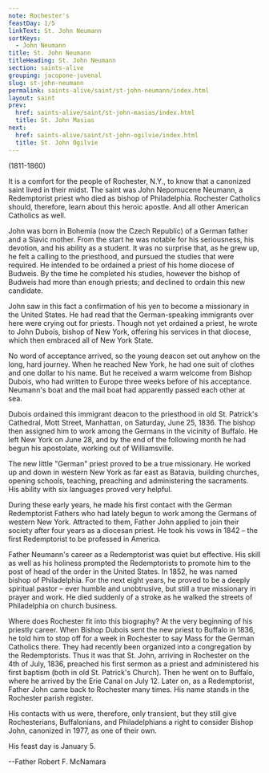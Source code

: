 ```yaml
---
note: Rochester's
feastDay: 1/5
linkText: St. John Neumann
sortKeys:
  - John Neumann
title: St. John Neumann
titleHeading: St. John Neumann
section: saints-alive
grouping: jacopone-juvenal
slug: st-john-neumann
permalink: saints-alive/saint/st-john-neumann/index.html
layout: saint
prev:
  href: saints-alive/saint/st-john-masias/index.html
  title: St. John Masias
next:
  href: saints-alive/saint/st-john-ogilvie/index.html
  title: St. John Ogilvie
---
```

(1811-1860)

It is a comfort for the people of Rochester, N.Y., to know that a canonized saint lived in their midst. The saint was John Nepomucene Neumann, a Redemptorist priest who died as bishop of Philadelphia. Rochester Catholics should, therefore, learn about this heroic apostle. And all other American Catholics as well.

John was born in Bohemia (now the Czech Republic) of a German father and a Slavic mother. From the start he was notable for his seriousness, his devotion, and his ability as a student. It was no surprise that, as he grew up, he felt a calling to the priesthood, and pursued the studies that were required. He intended to be ordained a priest of his home diocese of Budweis. By the time he completed his studies, however the bishop of Budweis had more than enough priests; and declined to ordain this new candidate.

John saw in this fact a confirmation of his yen to become a missionary in the United States. He had read that the German-speaking immigrants over here were crying out for priests. Though not yet ordained a priest, he wrote to John Dubois, bishop of New York, offering his services in that diocese, which then embraced all of New York State.

No word of acceptance arrived, so the young deacon set out anyhow on the long, hard journey. When he reached New York, he had one suit of clothes and one dollar to his name. But he received a warm welcome from Bishop Dubois, who had written to Europe three weeks before of his acceptance. Neumann's boat and the mail boat had apparently passed each other at sea.

Dubois ordained this immigrant deacon to the priesthood in old St. Patrick's Cathedral, Mott Street, Manhattan, on Saturday, June 25, 1836. The bishop then assigned him to work among the Germans in the vicinity of Buffalo. He left New York on June 28, and by the end of the following month he had begun his apostolate, working out of Williamsville.

The new little "German" priest proved to be a true missionary. He worked up and down in western New York as far east as Batavia, building churches, opening schools, teaching, preaching and administering the sacraments. His ability with six languages proved very helpful.

During these early years, he made his first contact with the German Redemptorist Fathers who had lately begun to work among the Germans of western New York. Attracted to them, Father John applied to join their society after four years as a diocesan priest. He took his vows in 1842 – the first Redemptorist to be professed in America.

Father Neumann's career as a Redemptorist was quiet but effective. His skill as well as his holiness prompted the Redemptorists to promote him to the post of head of the order in the United States. In 1852, he was named bishop of Philadelphia. For the next eight years, he proved to be a deeply spiritual pastor – ever humble and unobtrusive, but still a true missionary in prayer and work. He died suddenly of a stroke as he walked the streets of Philadelphia on church business.

Where does Rochester fit into this biography? At the very beginning of his priestly career. When Bishop Dubois sent the new priest to Buffalo in 1836, he told him to stop off for a week in Rochester to say Mass for the German Catholics there. They had recently been organized into a congregation by the Redemptorists. Thus it was that St. John, arriving in Rochester on the 4th of July, 1836, preached his first sermon as a priest and administered his first baptism (both in old St. Patrick's Church). Then he went on to Buffalo, where he arrived by the Erie Canal on July 12. Later on, as a Redemptorist, Father John came back to Rochester many times. His name stands in the Rochester parish register.

His contacts with us were, therefore, only transient, but they still give Rochesterians, Buffalonians, and Philadelphians a right to consider Bishop John, canonized in 1977, as one of their own.

His feast day is January 5.

\--Father Robert F. McNamara